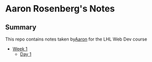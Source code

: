 # Aaron Rosenberg's Notes
## Summary
This repo contains notes taken by[Aaron](https://github.com/aaronrbg) for the LHL Web Dev course

* [Week 1](/Week_1)
  * [Day 1](/Week_1/Day_1)




